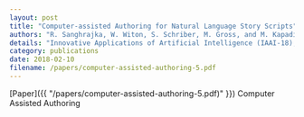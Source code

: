 ```yaml
---
layout: post
title: "Computer-assisted Authoring for Natural Language Story Scripts"
authors: "R. Sanghrajka, W. Witon, S. Schriber, M. Gross, and M. Kapadia"
details: "Innovative Applications of Artificial Intelligence (IAAI-18), 2018 (To Appear)"
category: publications
date: 2018-02-10
filename: /papers/computer-assisted-authoring-5.pdf
---
```


[Paper]({{ "/papers/computer-assisted-authoring-5.pdf)" }})
Computer Assisted Authoring
